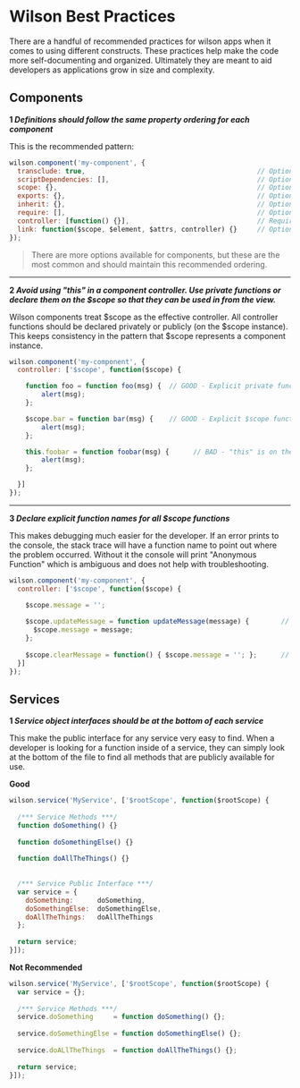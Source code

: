 # Wilson Best Practices

There are a handful of recommended practices for wilson apps when it comes to using different constructs.
These practices help make the code more self-documenting and organized. Ultimately they are meant to
aid developers as applications grow in size and complexity.

## Components

**1 *Definitions should follow the same property ordering for each component***

This is the recommended pattern:

```js
wilson.component('my-component', {
  transclude: true,                                           // Optional
  scriptDependencies: [],                                     // Optional    
  scope: {},                                                  // Optional
  exports: {},                                                // Optional
  inherit: {},                                                // Optional
  require: [],                                                // Optional
  controller: [function() {}],                                // Required                         
  link: function($scope, $element, $attrs, controller) {}     // Optional
});
```
> There are more options available for components, but these are the most common and should
> maintain this recommended ordering.

___

**2 *Avoid using "this" in a component controller. Use private functions or declare them on the $scope so that they can be used in from the view.***

Wilson components treat $scope as the effective controller. All controller functions should be declared privately or
publicly (on the $scope instance). This keeps consistency in the pattern that $scope represents a component instance.


```js
wilson.component('my-component', {
  controller: ['$scope', function($scope) {

    function foo = function foo(msg) {  // GOOD - Explicit private function only available inside this controller
        alert(msg);
    };

    $scope.bar = function bar(msg) {    // GOOD - Explicit $scope function available in the controller and view
        alert(msg);
    };

    this.foobar = function foobar(msg) {      // BAD - "this" is on the controller which is not used
        alert(msg);
    };

  }]
});
```
___

**3 *Declare explicit function names for all $scope functions***

This makes debugging much easier for the developer. If an error prints to the console, the 
stack trace will have a function name to point out where the problem occurred. Without it the 
console will print "Anonymous Function" which is ambiguous and does not help with troubleshooting.

```js
wilson.component('my-component', {
  controller: ['$scope', function($scope) {

    $scope.message = '';
    
    $scope.updateMessage = function updateMessage(message) {        // GOOD - Function name matches the property name
      $scope.message = message;
    };
    
    $scope.clearMessage = function() { $scope.message = ''; };      // BAD  - Function has no name
  }]
});
```

## Services

**1 *Service object interfaces should be at the bottom of each service***

This make the public interface for any service very easy to find. When a developer is looking for a function 
inside of a service, they can simply look at the bottom of the file to find all methods that are publicly 
available for use.

**Good**
```js
wilson.service('MyService', ['$rootScope', function($rootScope) {
  
  /*** Service Methods ***/
  function doSomething() {}
  
  function doSomethingElse() {}
  
  function doAllTheThings() {}
  
  
  /*** Service Public Interface ***/
  var service = {
    doSomething:      doSomething,
    doSomethingElse:  doSomethingElse,
    doAllTheThings:   doAllTheThings
  };
  
  return service;
}]);
```
**Not Recommended**
```js
wilson.service('MyService', ['$rootScope', function($rootScope) {
  var service = {};
  
  /*** Service Methods ***/
  service.doSomething     = function doSomething() {};
  
  service.doSomethingElse = function doSomethingElse() {};
  
  service.doALlTheThings  = function doAllTheThings() {};
  
  return service;
}]);
```